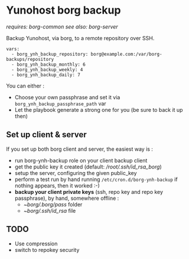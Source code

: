 Yunohost borg backup
====================

*requires: borg-common*
*see also: borg-server*

Backup Yunohost, via borg, to a remote repository over SSH.

    vars:
      - borg_ynh_backup_repository: borg@example.com:/var/borg-backups/repository
      - borg_ynh_backup_monthly: 6
      - borg_ynh_backup_weekly: 4
      - borg_ynh_backup_daily: 7

You can either :
- Choose your own passphrase and set it via `borg_ynh_backup_passphrase_path` var
- Let the playbook generate a strong one for you (be sure to back it up then)

Set up client & server
----------------------

If you set up both borg client and server, the easiest way is :

- run borg-ynh-backup role on your client backup client
- get the public key it created (default: */root/.ssh/id_rsa_borg*)
- setup the server, configuring the given public_key
- perform a test run by hand running `/etc/cron.d/borg-ynh-backup` if nothing
  appears, then it worked :-)
- **backup your client private keys** (ssh, repo key and repo key passphrase),
  by hand, somewhere offline :
  - *~borg/.borg/pass* folder
  - *~borg/.ssh/id_rsa* file

TODO
----

- Use compression
- switch to repokey security
